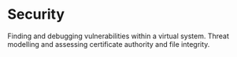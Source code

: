 # Security
Finding and debugging vulnerabilities within a virtual system. Threat modelling and assessing certificate authority and file integrity.
